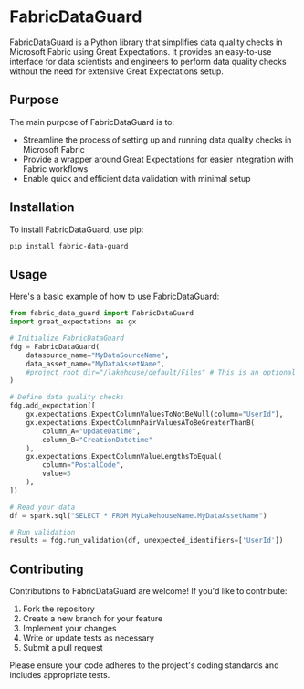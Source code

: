 # FabricDataGuard

FabricDataGuard is a Python library that simplifies data quality checks in Microsoft Fabric using Great Expectations. It provides an easy-to-use interface for data scientists and engineers to perform data quality checks without the need for extensive Great Expectations setup.

## Purpose

The main purpose of FabricDataGuard is to:
- Streamline the process of setting up and running data quality checks in Microsoft Fabric
- Provide a wrapper around Great Expectations for easier integration with Fabric workflows
- Enable quick and efficient data validation with minimal setup

## Installation

To install FabricDataGuard, use pip:

```bash
pip install fabric-data-guard
```

## Usage
Here's a basic example of how to use FabricDataGuard:

```python
from fabric_data_guard import FabricDataGuard
import great_expectations as gx

# Initialize FabricDataGuard
fdg = FabricDataGuard(
    datasource_name="MyDataSourceName",
    data_asset_name="MyDataAssetName",
    #project_root_dir="/lakehouse/default/Files" # This is an optional parameter. Default is set yo your lakehouse filestore
)

# Define data quality checks
fdg.add_expectation([
    gx.expectations.ExpectColumnValuesToNotBeNull(column="UserId"),
    gx.expectations.ExpectColumnPairValuesAToBeGreaterThanB(
        column_A="UpdateDatime", 
        column_B="CreationDatetime"
    ),
    gx.expectations.ExpectColumnValueLengthsToEqual(
        column="PostalCode", 
        value=5
    ),
])

# Read your data
df = spark.sql("SELECT * FROM MyLakehouseName.MyDataAssetName")

# Run validation
results = fdg.run_validation(df, unexpected_identifiers=['UserId'])

```

## Contributing
Contributions to FabricDataGuard are welcome! If you'd like to contribute:

1. Fork the repository
2. Create a new branch for your feature
3. Implement your changes
4. Write or update tests as necessary
5. Submit a pull request

Please ensure your code adheres to the project's coding standards and includes appropriate tests.